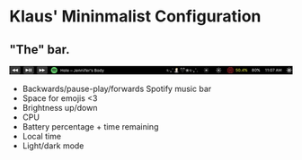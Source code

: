 # Klaus' Mininmalist Configuration

## "The" bar.

![The Bar](images/klausMTMRpreset.png)

- Backwards/pause-play/forwards Spotify music bar
- Space for emojis <3
- Brightness up/down
- CPU
- Battery percentage + time remaining
- Local time
- Light/dark mode
